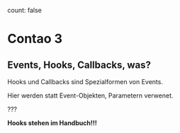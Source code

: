 count: false

# Contao 3

## Events, Hooks, Callbacks, was?

Hooks und Callbacks sind Spezialformen von Events.

Hier werden statt Event-Objekten, Parametern verwenet.

???

__Hooks stehen im Handbuch!!!__